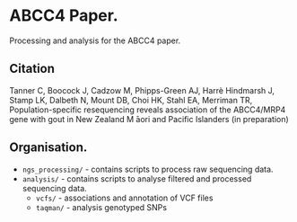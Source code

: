 # ABCC4 Paper.

Processing and analysis for the ABCC4 paper. 

## Citation

Tanner C, Boocock J, Cadzow M, Phipps-Green AJ, Harrè Hindmarsh J, Stamp LK, Dalbeth N, Mount DB, Choi HK, Stahl EA, Merriman TR, Population-specific resequencing reveals association of the ABCC4/MRP4 gene with gout in New Zealand M ̄aori and Pacific Islanders (in preparation)

## Organisation.
    
- ```ngs_processing/``` - contains scripts to process raw sequencing data.
- ```analysis/``` - contains scripts to analyse filtered and processed sequencing data.
    - ```vcfs/``` - associations and annotation of VCF files
    - ```taqman/``` - analysis genotyped SNPs
    
 
